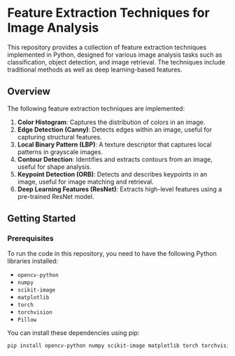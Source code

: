 # Feature Extraction Techniques for Image Analysis

This repository provides a collection of feature extraction techniques implemented in Python, designed for various image analysis tasks such as classification, object detection, and image retrieval. The techniques include traditional methods as well as deep learning-based features.

## Overview

The following feature extraction techniques are implemented:

1. **Color Histogram**: Captures the distribution of colors in an image.
2. **Edge Detection (Canny)**: Detects edges within an image, useful for capturing structural features.
3. **Local Binary Pattern (LBP)**: A texture descriptor that captures local patterns in grayscale images.
4. **Contour Detection**: Identifies and extracts contours from an image, useful for shape analysis.
5. **Keypoint Detection (ORB)**: Detects and describes keypoints in an image, useful for image matching and retrieval.
6. **Deep Learning Features (ResNet)**: Extracts high-level features using a pre-trained ResNet model.

## Getting Started

### Prerequisites

To run the code in this repository, you need to have the following Python libraries installed:

- `opencv-python`
- `numpy`
- `scikit-image`
- `matplotlib`
- `torch`
- `torchvision`
- `Pillow`

You can install these dependencies using pip:

```bash
pip install opencv-python numpy scikit-image matplotlib torch torchvision Pillow

